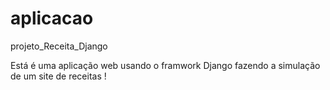 # aplicacao
projeto_Receita_Django

Está é uma aplicação web usando o framwork Django fazendo a simulação de um site de receitas !
